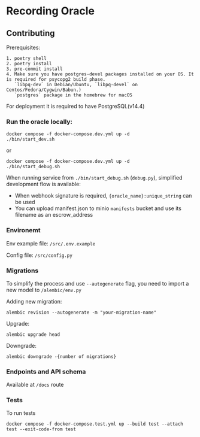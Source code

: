 # Recording Oracle

## Contributing

Prerequisites:
```
1. poetry shell
2. poetry install
3. pre-commit install
4. Make sure you have postgres-devel packages installed on your OS. It is required for psycopg2 build phase.
   `libpq-dev` in Debian/Ubuntu, `libpq-devel` on Centos/Fedora/Cygwin/Babun.)
   `postgres` package in the homebrew for macOS
```   
   

For deployment it is required to have PostgreSQL(v14.4)


### Run the oracle locally:

```
docker compose -f docker-compose.dev.yml up -d
./bin/start_dev.sh
```

or 

```
docker compose -f docker-compose.dev.yml up -d
./bin/start_debug.sh
```

When running service from `./bin/start_debug.sh` (`debug.py`), simplified development flow is available:

- When webhook signature is required, `{oracle_name}:unique_string` can be used
- You can upload manifest.json to minio `manifests` bucket and use its filename as an escrow_address


### Environemt
Env example file: `/src/.env.example`

Config file: `/src/config.py`


### Migrations
To simplify the process and use `--autogenerate` flag, you need to import a new model to `/alembic/env.py`

Adding new migration:
```
alembic revision --autogenerate -m "your-migration-name"
```

Upgrade:
```
alembic upgrade head
```

Downgrade:
```
alembic downgrade -{number of migrations}
```


### Endpoints and API schema

Available at `/docs` route


### Tests

To run tests
```
docker compose -f docker-compose.test.yml up --build test --attach test --exit-code-from test
```
